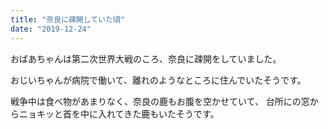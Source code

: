 ```yaml
---
title: "奈良に疎開していた頃"
date: "2019-12-24"
---
```


おばあちゃんは第二次世界大戦のころ、奈良に疎開をしていました。

おじいちゃんが病院で働いて、離れのようなところに住んでいたそうです。

戦争中は食べ物があまりなく、奈良の鹿もお腹を空かせていて、
台所にの窓からニョキッと首を中に入れてきた鹿もいたそうです。
